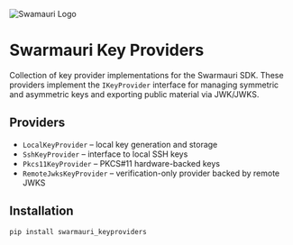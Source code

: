 ![Swamauri Logo](https://res.cloudinary.com/dbjmpekvl/image/upload/v1730099724/Swarmauri-logo-lockup-2048x757_hww01w.png)

# Swarmauri Key Providers

Collection of key provider implementations for the Swarmauri SDK.  These
providers implement the `IKeyProvider` interface for managing symmetric and
asymmetric keys and exporting public material via JWK/JWKS.

## Providers

- `LocalKeyProvider` – local key generation and storage
- `SshKeyProvider` – interface to local SSH keys
- `Pkcs11KeyProvider` – PKCS#11 hardware-backed keys
- `RemoteJwksKeyProvider` – verification-only provider backed by remote JWKS

## Installation

```bash
pip install swarmauri_keyproviders
```
